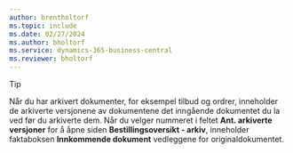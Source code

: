 ```yaml
---
author: brentholtorf
ms.topic: include
ms.date: 02/27/2024
ms.author: bholtorf
ms.service: dynamics-365-business-central
ms.reviewer: bholtorf
---
```


> [!TIP]
> Når du har arkivert dokumenter, for eksempel tilbud og ordrer, inneholder de arkiverte versjonene av dokumentene det inngående dokumentet du la ved før du arkiverte dem. Når du velger nummeret i feltet **Ant. arkiverte versjoner** for å åpne siden **Bestillingsoversikt - arkiv**, inneholder faktaboksen **Innkommende dokument** vedleggene for originaldokumentet.

